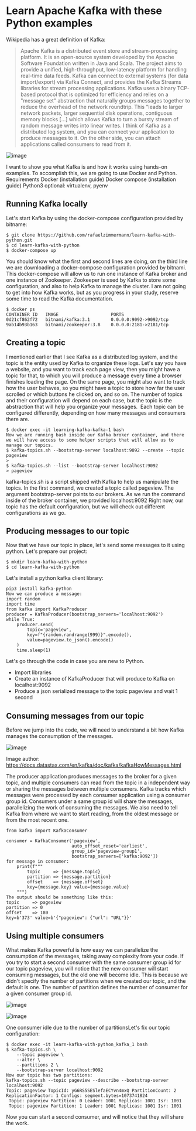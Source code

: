 # Learn Apache Kafka with these Python examples

Wikipedia has a great definition of Kafka:  
> Apache Kafka is a distributed event store and stream-processing platform. It is an open-source system developed by the Apache Software Foundation written in Java and Scala. The project aims to provide a unified, high-throughput, low-latency platform for handling real-time data feeds. Kafka can connect to external systems (for data import/export) via Kafka Connect, and provides the Kafka Streams libraries for stream processing applications. Kafka uses a binary TCP-based protocol that is optimized for efficiency and relies on a "message set" abstraction that naturally groups messages together to reduce the overhead of the network roundtrip. This "leads to larger network packets, larger sequential disk operations, contiguous memory blocks […] which allows Kafka to turn a bursty stream of random message writes into linear writes.
I think of Kafka as a distributed log system, and you can connect your application to produce messages to it. On the other side, you can attach applications called consumers to read from it.

![image](https://user-images.githubusercontent.com/2369982/166106915-e2c0b109-1bf8-4f1b-8c3b-00e45f41c5e3.png)


I want to show you what Kafka is and how it works using hands-on examples. To accomplish this, we are going to use Docker and Python.
Requirements
Docker (installation guide)
Docker compose (installation guide)
Python3
optional: virtualenv, pyenv


## Running Kafka locally

Let's start Kafka by using the docker-compose configuration provided by bitname:
```
$ git clone https://github.com/rafaelzimmermann/learn-kafka-with-python.git
$ cd learn-kafka-with-python
$ docker-compose up
```

You should know what the first and second lines are doing, on the third line we are downloading a docker-compose configuration provided by bitnami. This docker-compose will allow us to run one instance of Kafka broker and one instance of Zookeeper.
Zookeeper is used by Kafka to store some configuration, and also to help Kafka to manage the cluster. I am not going to get into how Kafka works, but as you progress in your study, reserve some time to read the Kafka documentation.

```
$ docker ps
CONTAINER ID   IMAGE                    PORTS                 
0d21cf862f72   bitnami/kafka:3.1        0.0.0.0:9092->9092/tcp
9ab14b93b163   bitnami/zookeeper:3.8    0.0.0.0:2181->2181/tcp
```

## Creating a topic

I mentioned earlier that I see Kafka as a distributed log system, and the topic is the entity used by Kafka to organize these logs.
Let's say you have a website, and you want to track each page view, then you might have a topic for that, to which you will produce a message every time a browser finishes loading the page. On the same page, you might also want to track how the user behaves, so you might have a topic to store how far the user scrolled or which buttons he clicked on, and so on.
The number of topics and their configuration will depend on each case, but the topic is the abstraction that will help you organize your messages. 
Each topic can be configured differently, depending on how many messages and consumers there are.
```
$ docker exec -it learning-kafka-kafka-1 bash
Now we are running bash inside our Kafka broker container, and there we will have access to some helper scripts that will allow us to manage our topics.
$ kafka-topics.sh --bootstrap-server localhost:9092 --create --topic pageview
>
$ kafka-topics.sh --list --bootstrap-server localhost:9092
> pageview
```

kafka-topics.sh is a script shipped with Kafka to help us manipulate the topics. In the first command, we created a topic called pageview. The argument bootstrap-server points to our brokers. As we run the command inside of the broker container, we provided localhost:9092
Right now, our topic has the default configuration, but we will check out different configurations as we go.

## Producing messages to our topic 

Now that we have our topic in place, let's send some messages to it using python. Let's prepare our project:

```
$ mkdir learn-kafka-with-python
$ cd learn-kafka-with-python
```

Let's install a python kafka client library:

```
pip3 install kafka-python
Now we can produce a message:
import random
import time
from kafka import KafkaProducer
producer = KafkaProducer(bootstrap_servers='localhost:9092')
while True:
    producer.send(
        topic='pageview',
        key=f"{random.randrange(999)}".encode(),
        value=pageview.to_json().encode()
    )
    time.sleep(1)
```

Let's go through the code in case you are new to Python.  
- Import libraries
- Create an instance of KafkaProducer that will produce to Kafka on localhost:9092
- Produce a json serialized message to the topic pageview and wait 1 second

## Consuming messages from our topic

Before we jump into the code, we will need to understand a bit how Kafka manages the consumption of the messages.

![image](https://user-images.githubusercontent.com/2369982/166106681-cbee23ad-b335-4992-ab5e-43bb59f6ddcc.png)

Image author: https://docs.datastax.com/en/kafka/doc/kafka/kafkaHowMessages.html

The producer application produces messages to the broker for a given topic, and multiple consumers can read from the topic in a independent way or sharing the messages between multiple consumers.
Kafka tracks which messages were processed by each consumer application using a consumer group id. Consumers under a same group id will share the messages, parallelizing the work of consuming the messages.
We also need to tell Kafka from where we want to start reading, from the oldest message or from the most recent one.

```
from kafka import KafkaConsumer

consumer = KafkaConsumer('pageview',
                         auto_offset_reset='earliest',
                         group_id='pageview-group1',
                         bootstrap_servers=['kafka:9092'])
for message in consumer:
    print(f"""
        topic     => {message.topic}
        partition => {message.partition}
        offset    => {message.offset}
        key={message.key} value={message.value}
    """)
The output should be something like this:
topic     => pageview
partition => 0
offset    => 180
key=b'373' value=b'{"pageview": {"url": "URL"}}'
```

## Using multiple consumers

What makes Kafka powerful is how easy we can parallelize the consumption of the messages, taking away complexity from your code.
If you try to start a second consumer with the same consumer group id for our topic pageview, you will notice that the new consumer will start consuming messages, but the old one will become idle. This is because we didn't specify the number of partitions when we created our topic, and the default is one. The number of partition defines the number of consumer for a given consumer group id.

![image](https://user-images.githubusercontent.com/2369982/166106699-647dc954-041c-4422-a4b2-40e1081603c3.png)

![image](https://user-images.githubusercontent.com/2369982/166106704-fdb279b0-1c66-4e51-8192-e532e615d99b.png)


One consumer idle due to the number of partitionsLet's fix our topic configuration:

```
$ docker exec -it learn-kafka-with-python_kafka_1 bash
$ kafka-topics.sh \
    --topic pageview \
    --alter \
    --partitions 2 \
    --bootstrap-server localhost:9092
Now our topic has two partitions:
kafka-topics.sh --topic pageview --describe --bootstrap-server localhost:9092
Topic: pageview TopicId: yG6RS5SESlefaECYvn4mxQ PartitionCount: 2 ReplicationFactor: 1 Configs: segment.bytes=1073741824
 Topic: pageview Partition: 0 Leader: 1001 Replicas: 1001 Isr: 1001
 Topic: pageview Partition: 1 Leader: 1001 Replicas: 1001 Isr: 1001
```

Now you can start a second consumer, and will notice that they will share the work.


